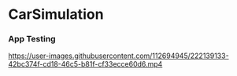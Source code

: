 # CarSimulation


### App Testing 
https://user-images.githubusercontent.com/112694945/222139133-42bc374f-cd18-46c5-b81f-cf33ecce60d6.mp4

